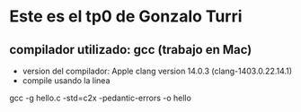 # Este es el tp0 de Gonzalo Turri

## compilador utilizado: gcc (trabajo en Mac)

- version del compilador: Apple clang version 14.0.3 (clang-1403.0.22.14.1)
- compile usando la linea 

gcc -g hello.c -std=c2x  -pedantic-errors -o hello
